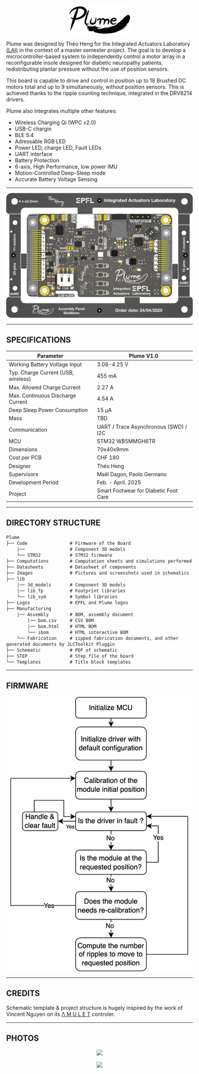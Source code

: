 <p align="center" width="100%">
  <picture>
    <source media="(prefers-color-scheme: dark)" srcset="./Logos/Plume_logo_light.png">
    <source media="(prefers-color-scheme: light)" srcset="./Logos/Plume_logo_dark.png">
    <img alt="Plume logo" width="33%" src="./Logos/Plume_logo_dark.png">
  </picture>
</p>

Plume was designed by Théo Heng for the Integrated Actuators Laboratory [(LAI)](https://www.epfl.ch/labs/lai/) in the context of a master semester project. The goal is to develop a microcontroller-based system to independently control a motor array in a reconfigurable insole designed for diabetic neuropathy patients, redistributing plantar pressure without the use of position sensors. 

This board is capable to drive and control in position up to 18 Brushed DC motors total and up to 9 simultaneously, without position sensors. This is achieved thanks to the ripple counting technique, integrated in the DRV8214 drivers. 

Plume also integrates multiple other features: 
- Wireless Charging Qi (WPC v2.0) 
- USB-C chargin
- BLE 5.4
- Adressable RGB LED
- Power LED, charge LED, Fault LEDs
- UART interface
- Battery Protection
- 6-axis, High Performance, low power IMU
- Motion-Controlled Deep-Sleep mode
- Accurate Battery Voltage Sensing

***

<p align="center" width="100%">
    <img src="./Images/PlumeFront2.png">
</p>

***

## SPECIFICATIONS

| Parameter | Plume V1.0 | 
| --- | --- |
| Working Battery Voltage Input | 3.08-4.25 V |
| Typ. Charge Current (USB, wireless)| 455 mA |
| Max. Allowed Charge Current | 2.27 A |
| Max. Continuous Discharge Current | 4.54 A |
| Deep Sleep Power Consumption| 15 µA |
| Mass | TBD |
| Communication | UART / Trace Asynchronous (SWD) / I2C |
| MCU | STM32 WB5MMGH6TR |
| Dimensions | 70x40x9mm |
| Cost per PCB    | CHF 180    |
| Designer   | Théo Heng        |
| Supervisors   | Maël Dagon, Paolo Germano      |
| Development Period       | Feb. - April. 2025 |
| Project    | Smart Footwear for Diabetic Foot Care    |

***

## DIRECTORY STRUCTURE

```
Plume
├── Code                # Firmware of the Board
    |──                 # Component 3D models
    └── STM32           # STM32 firmware
├── Computations        # Computation sheets and simulations performed
├── Datasheets          # Datasheet of components
├── Images              # Pictures and screenshots used in schematics
├── lib
    |── 3d_models       # Component 3D models
    |── lib_fp          # Footprint libraries
    └── lib_sym         # Symbol libraries
├── Logos               # EPFL and Plume logos
├── Manufacturing
    |── Assembly        # BOM, assembly document
        |── bom.csv     # CSV BOM
        |── bom.html    # HTML BOM
        └── ibom        # HTML interactive BOM
    └── Fabrication     # zipped fabrication documents, and other generated documents by JLCToolkit Pluggin
├── Schematic           # PDF of schematic
├── STEP                # Step file of the board
└── Templates           # Title block templates

```

***

## FIRMWARE

<p align="center" width="100%">
    <img src="./Images/Software.png">
</p>

***

## CREDITS

Schematic template & project structure is hugely inspired by the work of Vincent Nguyen on its [Λ M U L E T](https://github.com/EPFLXplore/XRE_LeggedRobot_HW/tree/master/amulet_controller) controler.

***

## PHOTOS

<p align="center" width="100%">
    <img src="./Images/ElonMuxFront3.png">
</p>

<p align="center" width="100%">
    <img src="./Images/ElonMuxBack3.png">
</p>
